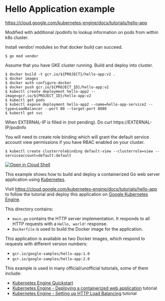# Hello Application example


https://cloud.google.com/kubernetes-engine/docs/tutorials/hello-app

Modified with additional /podinfo to lookup information on pods
from within k8s cluster.

Install vendor/ modules so that docker build can succeed.
```
$ go mod vendor
```

Assume that you have GKE cluster running.
Build and deploy into cluster.


```
$ docker build -t gcr.io/${PROJECT}/hello-app:v2 .
$ docker images
$ docker auth configure-docker
$ docker push gcr.io/${PROJECT_ID}/hello-app:v2
$ kubectl create deployment hello-app2 --image=gcr.io/${PROJECT_ID}/hello-app:v2
$ kubectl get pods
$ kubectl expose deployment hello-app2 --name=hello-app-service2 --type=LoadBalancer --port 80 --target-port 8080
$ kubectl get svc
```

When EXTERNAL-IP is filled in (not pending). Do curl https://EXTERNAL-IP/podinfo

You will need to create role binding which will grant the default service account view permissions if you have RBAC enabled on your cluster.

```
$ kubectl create clusterrolebinding default-view --clusterrole=view --serviceaccount=default:default
```

[![Open in Cloud Shell](https://gstatic.com/cloudssh/images/open-btn.svg)](https://ssh.cloud.google.com/cloudshell/editor?cloudshell_git_repo=https://github.com/GoogleCloudPlatform/kubernetes-engine-samples&cloudshell_tutorial=README.md&cloudshell_workspace=hello-app)

This example shows how to build and deploy a containerized Go web server
application using [Kubernetes](https://kubernetes.io).

Visit https://cloud.google.com/kubernetes-engine/docs/tutorials/hello-app
to follow the tutorial and deploy this application on [Google Kubernetes
Engine](https://cloud.google.com/kubernetes-engine).

This directory contains:

- `main.go` contains the HTTP server implementation. It responds to all HTTP
  requests with a  `Hello, world!` response.
- `Dockerfile` is used to build the Docker image for the application.

This application is available as two Docker images, which respond to requests
with different version numbers:

- `gcr.io/google-samples/hello-app:1.0`
- `gcr.io/google-samples/hello-app:2.0`

This example is used in many official/unofficial tutorials, some of them
include:
- [Kubernetes Engine Quickstart](https://cloud.google.com/kubernetes-engine/docs/quickstart)
- [Kubernetes Engine - Deploying a containerized web application](https://cloud.google.com/kubernetes-engine/docs/tutorials/hello-app) tutorial
- [Kubernetes Engine - Setting up HTTP Load Balancing](https://cloud.google.com/kubernetes-engine/docs/tutorials/http-balancer) tutorial
